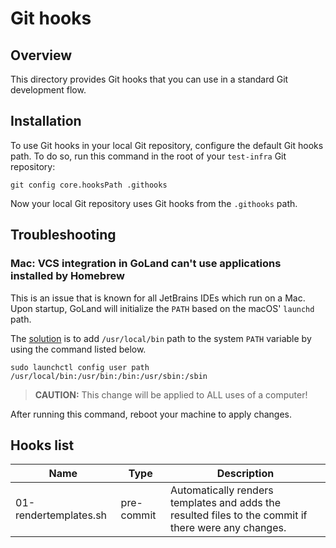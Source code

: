 # Git hooks

## Overview

This directory provides Git hooks that you can use in a standard Git development flow.

## Installation

To use Git hooks in your local Git repository, configure the default Git hooks path.
To do so, run this command in the root of your `test-infra` Git repository:
```shell
git config core.hooksPath .githooks
```
Now your local Git repository uses Git hooks from the `.githooks` path.

## Troubleshooting

### Mac: VCS integration in GoLand can't use applications installed by Homebrew

This is an issue that is known for all JetBrains IDEs which run on a Mac.
Upon startup, GoLand will initialize the `PATH` based on the macOS' `launchd` path.
<!-- markdown-link-check-disable-next-line -->
The [solution](https://apple.stackexchange.com/questions/51677/how-to-set-path-for-finder-launched-applications) is to add `/usr/local/bin` path to the system `PATH` variable by using the command listed below.
```shell
sudo launchctl config user path /usr/local/bin:/usr/bin:/bin:/usr/sbin:/sbin
```
>**CAUTION:** This change will be applied to ALL uses of a computer!

After running this command, reboot your machine to apply changes.

## Hooks list
|Name|Type|Description|
|---|---|---|
|01-rendertemplates.sh|pre-commit|Automatically renders templates and adds the resulted files to the commit if there were any changes.| 
